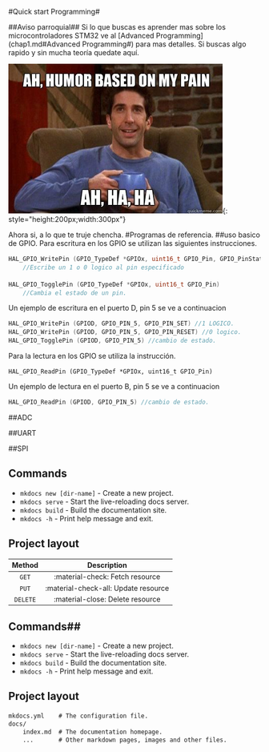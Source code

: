 #Quick start Programming#

##Aviso parroquial##
Si lo que buscas es aprender mas sobre los microcontroladores STM32 ve al [Advanced Programming](chap1.md#Advanced Programming#) para mas detalles. Si buscas algo rapido y sin mucha teoría quedate aquí.

![Screenshot](img/meme1.jpg){: style="height:200px;width:300px"}

Ahora si, a lo que te truje chencha.
#Programas de referencia.
##uso basico de GPIO.
Para escritura en los GPIO se utilizan las siguientes instrucciones.
```C
HAL_GPIO_WritePin (GPIO_TypeDef *GPIOx, uint16_t GPIO_Pin, GPIO_PinState PinState)
 	//Escribe un 1 o 0 logico al pin especificado

HAL_GPIO_TogglePin (GPIO_TypeDef *GPIOx, uint16_t GPIO_Pin)
 	//Cambia el estado de un pin.  	
```
Un ejemplo de escritura en el puerto D, pin 5 se ve a continuacion

```c
HAL_GPIO_WritePin (GPIOD, GPIO_PIN_5, GPIO_PIN_SET) //1 LOGICO.
HAL_GPIO_WritePin (GPIOD, GPIO_PIN_5, GPIO_PIN_RESET) //0 logico.
HAL_GPIO_TogglePin (GPIOD, GPIO_PIN_5) //cambio de estado.
```

Para la lectura en los GPIO se utiliza la instrucción.
```
HAL_GPIO_ReadPin (GPIO_TypeDef *GPIOx, uint16_t GPIO_Pin)
```
Un ejemplo de lectura en el puerto B, pin 5 se ve a continuacion
```c
HAL_GPIO_ReadPin (GPIOD, GPIO_PIN_5) //cambio de estado.
```
##ADC

##UART

##SPI





## Commands

* `mkdocs new [dir-name]` - Create a new project.
* `mkdocs serve` - Start the live-reloading docs server.
* `mkdocs build` - Build the documentation site.
* `mkdocs -h` - Print help message and exit.

## Project layout

| Method      | Description                          |
| :---------: | :----------------------------------: |
| `GET`       | :material-check:     Fetch resource  |
| `PUT`       | :material-check-all: Update resource |
| `DELETE`    | :material-close:     Delete resource |

## Commands##

* `mkdocs new [dir-name]` - Create a new project.
* `mkdocs serve` - Start the live-reloading docs server.
* `mkdocs build` - Build the documentation site.
* `mkdocs -h` - Print help message and exit.

## Project layout

    mkdocs.yml    # The configuration file.
    docs/
        index.md  # The documentation homepage.
        ...       # Other markdown pages, images and other files.
